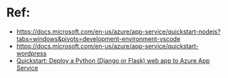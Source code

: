 # Ref:   
- https://docs.microsoft.com/en-us/azure/app-service/quickstart-nodejs?tabs=windows&pivots=development-environment-vscode  
- https://docs.microsoft.com/en-us/azure/app-service/quickstart-wordpress   
- [Quickstart: Deploy a Python (Django or Flask) web app to Azure App Service](https://learn.microsoft.com/en-us/azure/app-service/quickstart-python?tabs=flask%2Cwindows%2Cazure-cli%2Cvscode-deploy%2Cdeploy-instructions-azportal%2Cterminal-bash%2Cdeploy-instructions-zip-azcli)
